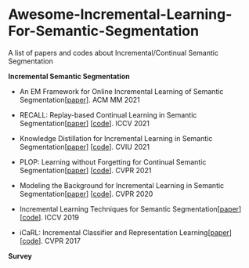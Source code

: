# Awesome-Incremental-Learning-For-Semantic-Segmentation
A list of papers and codes about Incremental/Continual Semantic Segmentation

**Incremental Semantic Segmentation**

- An EM Framework for Online Incremental Learning of Semantic Segmentation[[paper](https://arxiv.org/abs/2108.03613)]. ACM MM 2021
- RECALL: Replay-based Continual Learning in Semantic Segmentation[[paper](https://arxiv.org/abs/2108.03673)] [[code](https://github.com/LTTM/RECALL)]. ICCV 2021

- Knowledge Distillation for Incremental Learning in Semantic Segmentation[[paper](https://arxiv.org/abs/1911.03462)] [[code](https://lttm.dei.unipd.it/paper_data/KDSemantic)]. CVIU 2021
- PLOP: Learning without Forgetting for Continual Semantic Segmentation[[paper](https://arxiv.org/abs/2011.11390)] [[code](https://github.com/fcdl94/MiB)]. CVPR 2021
- Modeling the Background for Incremental Learning in Semantic Segmentation[[paper](https://arxiv.org/abs/2002.00718)] [[code](https://github.com/fcdl94/MiB)]. CVPR 2020
- Incremental Learning Techniques for Semantic Segmentation[[paper](https://arxiv.org/abs/1907.13372)] [[code](https://github.com/LTTM/IL-SemSegm)]. ICCV 2019
- iCaRL: Incremental Classifier and Representation Learning[[paper](https://arxiv.org/abs/1611.07725)] [[code](https://github.com/srebuffi/iCaRL)]. CVPR 2017

**Survey**
